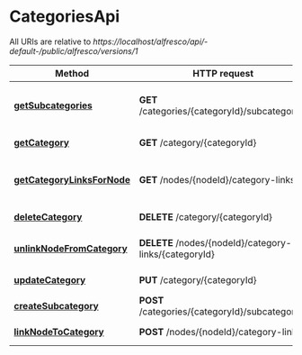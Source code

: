 # CategoriesApi

All URIs are relative to *https://localhost/alfresco/api/-default-/public/alfresco/versions/1*

Method | HTTP request | Description
------------- | ------------- | -------------
[**getSubcategories**](CategoriesApi.md#getSubcategories) | **GET** /categories/{categoryId}/subcategories | List of subcategories within category
[**getCategory**](CategoriesApi.md#getCategory) | **GET** /category/{categoryId} | Get a category
[**getCategoryLinksForNode**](CategoriesApi.md#getCategoryLinksForNode) | **GET** /nodes/{nodeId}/category-links | List of categories that node is assigned to
[**deleteCategory**](CategoriesApi.md#deleteCategory) | **DELETE** /category/{categoryId} | Deletes the category
[**unlinkNodeFromCategory**](CategoriesApi.md#unlinkNodeFromCategory) | **DELETE** /nodes/{nodeId}/category-links/{categoryId} | Unassign a node from category
[**updateCategory**](CategoriesApi.md#updateCategory) | **PUT** /category/{categoryId} | Update a category
[**createSubcategory**](CategoriesApi.md#createSubcategory) | **POST** /categories/{categoryId}/subcategories | Creates a category
[**linkNodeToCategory**](CategoriesApi.md#linkNodeToCategory) | **POST** /nodes/{nodeId}/category-links | Assign a node to a category